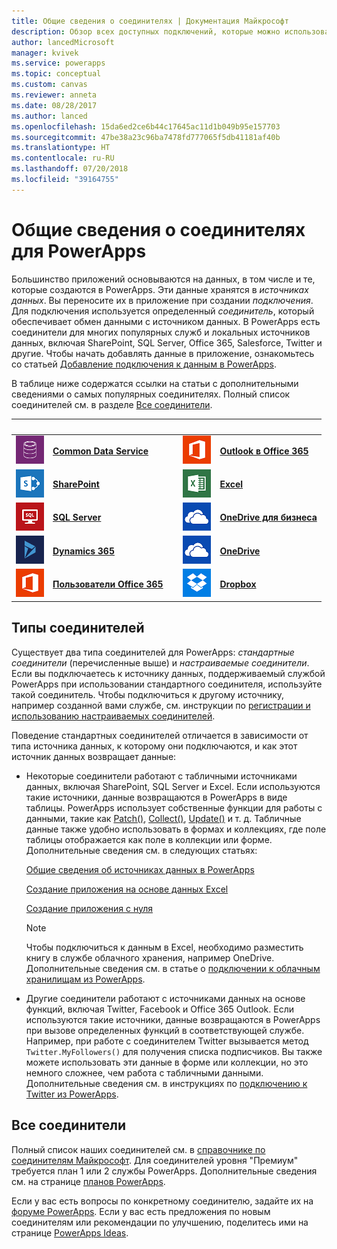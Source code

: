 ```yaml
---
title: Общие сведения о соединителях | Документация Майкрософт
description: Обзор всех доступных подключений, которые можно использовать для создания приложений
author: lancedMicrosoft
manager: kvivek
ms.service: powerapps
ms.topic: conceptual
ms.custom: canvas
ms.reviewer: anneta
ms.date: 08/28/2017
ms.author: lanced
ms.openlocfilehash: 15da6ed2ce6b44c17645ac11d1b049b95e157703
ms.sourcegitcommit: 47be38a23c96ba7478fd777065f5db41181af40b
ms.translationtype: HT
ms.contentlocale: ru-RU
ms.lasthandoff: 07/20/2018
ms.locfileid: "39164755"
---
```

# <a name="overview-of-connectors-for-powerapps"></a>Общие сведения о соединителях для PowerApps
Большинство приложений основываются на данных, в том числе и те, которые создаются в PowerApps. Эти данные хранятся в *источниках данных*. Вы переносите их в приложение при создании *подключения*. Для подключения используется определенный *соединитель*, который обеспечивает обмен данными с источником данных. В PowerApps есть соединители для многих популярных служб и локальных источников данных, включая SharePoint, SQL Server, Office 365, Salesforce, Twitter и другие. Чтобы начать добавлять данные в приложение, ознакомьтесь со статьей [Добавление подключения к данным в PowerApps](add-data-connection.md).

В таблице ниже содержатся ссылки на статьи с дополнительными сведениями о самых популярных соединителях. Полный список соединителей см. в разделе [Все соединители](#all-connectors).

| &nbsp; | &nbsp; | &nbsp; | &nbsp; | &nbsp; |
| --- | --- | --- | --- | --- |
| ![Common Data Service](./media/connections-list/cdm.png) |[**Common Data Service**](../common-data-service/data-platform-intro.md) |&nbsp; |![Outlook в Office 365](./media/connections-list/office365.png) |[**Outlook в Office 365**](connections/connection-office365-outlook.md) |
| ![SharePoint](./media/connections-list/sharepoint.png) |[**SharePoint**](connections/connection-sharepoint-online.md) |&nbsp; |![Excel](./media/connections-list/excel.png) |[**Excel**](connections/connection-excel.md) |
| ![SQL Server](./media/connections-list/sql.png) |[**SQL Server**](connections/connection-azure-sqldatabase.md) |&nbsp; |![OneDrive для бизнеса](./media/connections-list/onedrive.png) |[**OneDrive для бизнеса**](connections/cloud-storage-blob-connections.md) |
| ![Dynamics 365.](./media/connections-list/dynamics-365.png) |[**Dynamics 365**](connections/connection-dynamics-crmonline.md) |&nbsp; |![OneDrive](./media/connections-list/onedrive.png) |[**OneDrive**](connections/cloud-storage-blob-connections.md) |
| ![Пользователи Office 365](./media/connections-list/office365.png) |[**Пользователи Office 365**](connections/connection-office365-users.md) |&nbsp; |![Dropbox](./media/connections-list/dropbox.png) |[**Dropbox**](connections/cloud-storage-blob-connections.md) |

## <a name="types-of-connectors"></a>Типы соединителей
Существует два типа соединителей для PowerApps: *стандартные соединители* (перечисленные выше) и *настраиваемые соединители*. Если вы подключаетесь к источнику данных, поддерживаемый службой PowerApps при использовании стандартного соединителя, используйте такой соединитель. Чтобы подключиться к другому источнику, например созданной вами службе, см. инструкции по [регистрации и использованию настраиваемых соединителей](../canvas-apps/register-custom-api.md).

Поведение стандартных соединителей отличается в зависимости от типа источника данных, к которому они подключаются, и как этот источник данных возвращает данные:

* Некоторые соединители работают с табличными источниками данных, включая SharePoint, SQL Server и Excel. Если используются такие источники, данные возвращаются в PowerApps в виде таблицы. PowerApps использует собственные функции для работы с данными, такие как [Patch()](functions/function-patch.md), [Collect()](functions/function-clear-collect-clearcollect.md), [Update()](functions/function-update-updateif.md) и т. д. Табличные данные также удобно использовать в формах и коллекциях, где поле таблицы отображается как поле в коллекции или форме. Дополнительные сведения см. в следующих статьях:

    [Общие сведения об источниках данных в PowerApps](working-with-data-sources.md)

    [Создание приложения на основе данных Excel](get-started-create-from-data.md)

    [Создание приложения с нуля](get-started-create-from-blank.md)

    > [!NOTE]
  > Чтобы подключиться к данным в Excel, необходимо разместить книгу в службе облачного хранения, например OneDrive. Дополнительные сведения см. в статье о [подключении к облачным хранилищам из PowerApps](connections/cloud-storage-blob-connections.md).

* Другие соединители работают с источниками данных на основе функций, включая Twitter, Facebook и Office 365 Outlook. Если используются такие источники, данные возвращаются в PowerApps при вызове определенных функций в соответствующей службе. Например, при работе с соединителем Twitter вызывается метод `Twitter.MyFollowers()` для получения списка подписчиков. Вы также можете использовать эти данные в форме или коллекции, но это немного сложнее, чем работа с табличными данными. Дополнительные сведения см. в инструкциях по [подключению к Twitter из PowerApps](connections/connection-twitter.md).

## <a name="all-connectors"></a>Все соединители
Полный список наших соединителей см. в [справочнике по соединителям Майкрософт](https://docs.microsoft.com/connectors/). Для соединителей уровня "Премиум" требуется план 1 или 2 службы PowerApps. Дополнительные сведения см. на странице [планов PowerApps](https://powerapps.microsoft.com/pricing/).


Если у вас есть вопросы по конкретному соединителю, задайте их на [форуме PowerApps](https://powerusers.microsoft.com/t5/PowerApps-Community/ct-p/PowerApps1). Если у вас есть предложения по новым соединителям или рекомендации по улучшению, поделитесь ими на странице [PowerApps Ideas](https://powerusers.microsoft.com/t5/PowerApps-Ideas/idb-p/PowerAppsIdeas).
